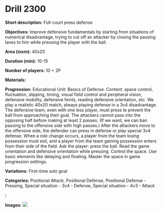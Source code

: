 # Drill 2300

**Short description:**
Full-court press defense

**Objectives:**
Improve defensive fundamentals by starting from situations of numerical disadvantage, trying to cut off an attacker by closing the passing lanes to him while pressing the player with the ball.

**Area (mxm):**
40x20

**Duration (min):**
10-15

**Number of players:**
10 + 2P

**Materials:**


**Progression:**
Educational Unit: Basics of Defense. Content: space control, fluctuation, slipping, timing, visual field control and peripheral vision, defensive mobility, defensive feints, reading defensive orientation, etc. We play a realistic 40x20 match, always playing defense in a 3v4 disadvantage. The defensive team, even with one less player, must press to prevent the ball from approaching their goal. The attackers cannot pass into the opposing half before making at least 2 passes. (If we want, we can ban passing to the offensive side with high passes.) After the attackers move to the offensive side, the defender can press in defense or play special 3v4 defense. When a role change occurs, a player from the team losing possession must exit, and a player from the team gaining possession enters from their side of the field. Ask the player: press the ball. Read the game orientation and defensive orientation while pressing. Control the space. Use basic elements like delaying and floating. Master the space in game progression settings.

**Variations:**
First-time solo goal

**Categories:**
Positional Attack, Positional Defense, Positional Defense - Pressing, Special situation - 3v4 - Defense, Special situation - 4v3 - Attack

**:**


**Images:**
![](https://www.coachingfutsal.com/\images\91c96a57-9a53-4712-9992-8d7b6ecf53a0_170.png)


